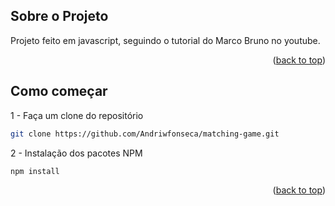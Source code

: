 <!-- ABOUT THE PROJECT -->
## Sobre o Projeto

Projeto feito em javascript, seguindo o tutorial do Marco Bruno no youtube.

<p align="right">(<a href="#top">back to top</a>)</p>


<!-- GETTING STARTED -->
## Como começar

1 - Faça um clone do repositório
   ```sh
   git clone https://github.com/Andriwfonseca/matching-game.git
   ```
2 - Instalação dos pacotes NPM
   ```sh
   npm install
   ```
<p align="right">(<a href="#top">back to top</a>)</p>